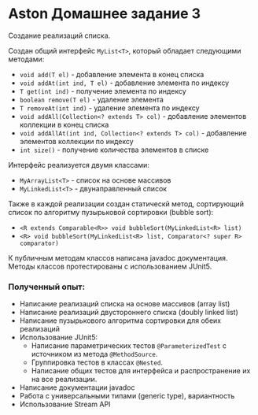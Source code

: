 # Aston Домашнее задание 3
Создание реализаций списка.

Создан общий интерфейс `MyList<T>`, который обладает следующими методами:
- `void add(T el)` - добавление элемента в конец списка
- `void addAt(int ind, T el)` - добавление элемента по индексу
- `T get(int ind)` - получение элемента по индексу
- `boolean remove(T el)` - удаление элемента
- `T removeAt(int ind)` - удаление элемента по индексу
- `void addAll(Collection<? extends T> col)` - добавление элементов коллекции в конец списка
- `void addAllAt(int ind, Collection<? extends T> col)` - добавление элементов коллекции по индексу
- `int size()` - получение количества элементов в списке

Интерфейс реализуется двумя классами:
- `MyArrayList<T>` - список на основе массивов
- `MyLinkedList<T>` - двунаправленный список

Также в каждой реализации создан статическй метод, сортирующий список по алгоритму пузырьковой сортировки (bubble sort):
- `<R extends Comparable<R>> void bubbleSort(MyLinkedList<R> list)`
- `<R> void bubbleSort(MyLinkedList<R> list, Comparator<? super R> comparator)`

К публичным методам классов написана javadoc документация.\
Методы классов протестированы с использованием JUnit5.

### Полученный опыт:
- Написание реализаций списка на основе массивов (array list)
- Написание реализаций двустороннего списка (doubly linked list)
- Написание пузырькового алгоритма сортировки для обеих реализаций
- Использование JUnit5:
    - Написание параметрических тестов `@ParameterizedTest` с источником из метода `@MethodSource`. 
    - Группировка тестов в классах `@Nested`. 
    - Написание общих тестов для интерфейса и распространение их на все реализации. 
- Написание документации javadoc
- Работа с универсальными типами (generic type), вариантность
- Использование Stream API
